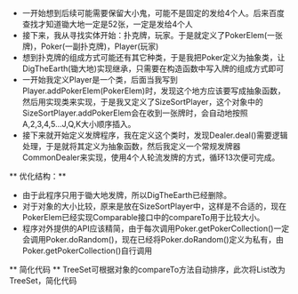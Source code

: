 - 一开始想到后续可能需要保留大小鬼，可能不是固定的发给4个人。后来百度查找才知道锄大地一定是52张，一定是发给4个人
- 接下来，我从寻找实体开始：扑克牌，玩家。于是就定义了PokerElem(一张牌)，Poker(一副扑克牌)，Player(玩家)
- 想到扑克牌的组成方式可能还有其它种类，于是我把Poker定义为抽象类，让DigTheEarth(锄大地)实现继承，只需要在构造函数中写入牌的组成方式即可
- 一开始我定义Player是一个类，后面当我写到Player.addPokerElem(PokerElem)时，发现这个地方应该要写成抽象函数，然后用实现类来实现，于是我又定义了SizeSortPlayer，这个对象中的SizeSortPlayer.addPokerElem会在收到一张牌时，会自动地按照A,2,3,4,5...J,Q,K大小顺序插入。
- 接下来就开始定义发牌程序，我在定义这个类时，发现Dealer.deal()需要逻辑处理，于是就将其定义为抽象函数，然后我定义一个常规发牌器CommonDealer来实现，使用4个人轮流发牌的方式，循环13次便可完成。

** 优化结构：**
- 由于此程序只用于锄大地发牌，所以DigTheEarth已经删除。
- 对于对象的大小比较，原来是放在SizeSortPlayer中，这样是不合适的，现在PokerElem已经实现Comparable接口中的compareTo用于比较大小。
- 程序对外提供的API应该精简，由于每次调用Poker.getPokerCollection()一定会调用Poker.doRandom()，现在已经将Poker.doRandom()定义为私有，由Poker.getPokerCollection()自行调用

** 简化代码 **
TreeSet可根据对象的compareTo方法自动排序，此次将List改为TreeSet，简化代码
